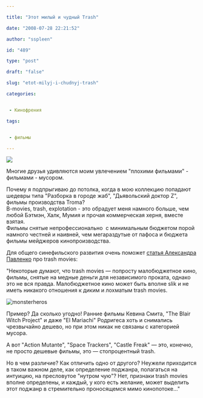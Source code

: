 ```yaml
---

title: "Этот милый и чудный Trash"

date: "2008-07-28 22:21:52"

author: "sspleen"

id: "489"

type: "post"

draft: "false"

slug: "etot-milyj-i-chudnyj-trash"

categories:


 - Кинофрения

tags:


 - фильмы

---
```

[![](/uploads/2012/05/trailersign_2.jpg)](/2008/07/etot-milyj-i-chudnyj-trash/trailersign_2/)  
  
Многие друзья удивляются моим увлечением "плохими фильмами" - фильмами - мусором.  
  
Почему я подпрыгиваю до потолка, когда в мою коллекцию попадают шедевры типа "Разборка в городе жаб", "Дьявольский доктор Z", фильмы производства Troma?  
B-movies, trash, explotation - это обрадует меня намного больше, чем любой Бэтмэн, Халк, Мумия и прочая коммерческая херня, вместе взятая.  
Фильмы снятые непрофессионально  с минимальным бюджетом порой намного честней и наивней, чем мегараздутые от пафоса и бюджета фильмы мейджеров кинопроизводства.  
  
Для общего синефильского развития очень поможет [статья Александра Павленко](http://www.mirf.ru/Articles/art160.htm) про trash movies:  
  
"Некоторые думают, что trash movies — попросту малобюджетное кино, фильмы, снятые на медные деньги для независимого проката, однако это не вся правда. Малобюджетное кино может быть вполне slik и не иметь никакого отношения к диким и лохматым trash movies.  
  
![](/uploads/2012/05/monsterheros.jpg "monsterheros")  
  
Пример? Да сколько угодно! Ранние фильмы Кевина Смита, "The Blair Witch Project" и даже "El Mariachi" Родригеса хоть и снимались чрезвычайно дешево, но при этом никак не связаны с категорией мусора.  
  
А вот "Action Mutante", "Space Trackers", "Castle Freak" — это, конечно, не просто дешевые фильмы, это — стопроцентный trash.  
  
Но в чем различие? Как отличить одно от другого? Неужели приходится в таком важном деле, как определение поджанра, полагаться на интуицию, на пресловутое "нутром чую"? Нет, признаки trash movies вполне определены, и каждый, у кого есть желание, может выделить этот поджанр в стремительно проносящемся мимо кинопотоке..."